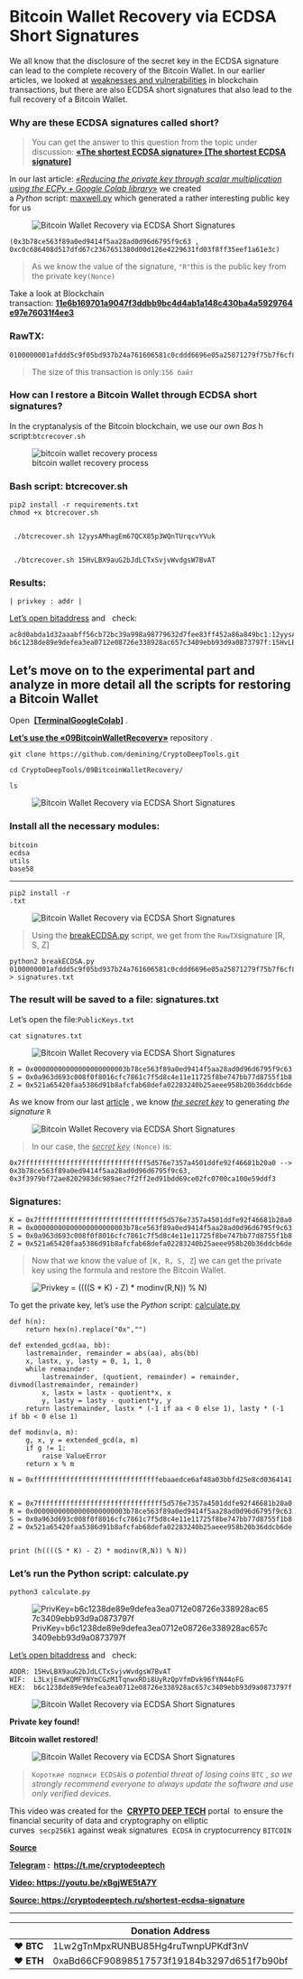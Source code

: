 # Bitcoin Wallet Recovery via ECDSA Short Signatures

<p>We all know that the disclosure of the secret key in the ECDSA signature can lead to the complete recovery of the Bitcoin Wallet.&nbsp;In our earlier articles, we looked at&nbsp;<a href="https://cryptodeeptech.ru/lattice-attack/" target="_blank" rel="noreferrer noopener">weaknesses and vulnerabilities</a>&nbsp;in blockchain transactions, but there are also ECDSA short signatures that also lead to the full recovery of a Bitcoin Wallet.</p>




<h3>Why are these ECDSA signatures called short?</h3>



<blockquote class="wp-block-quote"><p>You can get the answer to this question from the topic under discussion:&nbsp;<a href="https://bitcoin.stackexchange.com/questions/38513/the-shortest-ecdsa-signature" target="_blank" rel="noreferrer noopener"><strong>«The shortest ECDSA signature» [The shortest ECDSA signature]</strong></a></p></blockquote>



<p>In our last article:&nbsp;<a href="https://cryptodeeptech.ru/reduce-private-key/" target="_blank" rel="noreferrer noopener"><em>«Reducing the private key through scalar multiplication using the ECPy + Google Colab library»</em></a>&nbsp;we created a&nbsp;<em>Python</em>&nbsp;script:&nbsp;<a href="https://github.com/demining/CryptoDeepTools/blob/main/08ReducePrivateKey/maxwell.py" target="_blank" rel="noreferrer noopener">maxwell.py</a>&nbsp;which generated a rather interesting public key for us</p>



<figure class="wp-block-image"><img src="./Bitcoin Wallet Recovery via ECDSA Short Signatures - «CRYPTO DEEP TECH»_files/69a7a0b324ac3b1f3e0dc27f0f4130bf.png" alt="Bitcoin Wallet Recovery via ECDSA Short Signatures"></figure>



<pre class="wp-block-code"><code>(0x3b78ce563f89a0ed9414f5aa28ad0d96d6795f9c63 , 0xc0c686408d517dfd67c2367651380d00d126e4229631fd03f8ff35eef1a61e3c)</code></pre>



<blockquote class="wp-block-quote"><p>As we know the value of the signature,&nbsp;<code>"R"</code>this is the public key from the private key<code>(Nonce)</code></p></blockquote>



<p>Take a look at Blockchain transaction:&nbsp;<a href="https://btc.exan.tech/tx/11e6b169701a9047f3ddbb9bc4d4ab1a148c430ba4a5929764e97e76031f4ee3" target="_blank" rel="noreferrer noopener"><strong>11e6b169701a9047f3ddbb9bc4d4ab1a148c430ba4a5929764e97e76031f4ee3</strong></a></p>



<h3>RawTX:</h3>



<pre class="wp-block-code"><code>0100000001afddd5c9f05bd937b24a761606581c0cddd6696e05a25871279f75b7f6cf891f250000005f3c303902153b78ce563f89a0ed9414f5aa28ad0d96d6795f9c6302200a963d693c008f0f8016cfc7861c7f5d8c4e11e11725f8be747bb77d8755f1b8012103151033d660dc0ef657f379065cab49932ce4fb626d92e50d4194e026328af853ffffffff010000000000000000016a00000000
</code></pre>



<blockquote class="wp-block-quote"><p>The size of this transaction is only:<code>156 байт</code></p></blockquote>



<h3>How can I restore a Bitcoin Wallet through ECDSA short signatures?</h3>



<p>In the cryptanalysis of the Bitcoin blockchain, we use our own&nbsp;<em>Bas</em>&nbsp;h script:<code>btcrecover.sh</code></p>



<figure class="wp-block-image"><img src="./Bitcoin Wallet Recovery via ECDSA Short Signatures - «CRYPTO DEEP TECH»_files/299fa2616cbdb8e6df9304862f441ba2.gif" alt="bitcoin wallet recovery process" title="bitcoin wallet recovery process"><figcaption>bitcoin wallet recovery process</figcaption></figure>



<h3>Bash script: btcrecover.sh</h3>


<pre class="wp-block-code"><code>pip2 install -r requirements.txt
chmod +x btcrecover.sh


 ./btcrecover.sh 12yysAMhagEm67QCX85p3WQnTUrqcvYVuk


 ./btcrecover.sh 15HvLBX9auG2bJdLCTxSvjvWvdgsW7BvAT
</code></pre>



<h3>Results:</h3>



<p><code>| privkey : addr |</code></p>



<p><a href="https://cryptodeeptech.ru/bitaddress.html" target="_blank" rel="noreferrer noopener">Let’s open bitaddress</a>&nbsp;and&nbsp;&nbsp;&nbsp;check:</p>



<pre class="wp-block-code"><code>ac8d0abda1d32aaabff56cb72bc39a998a98779632d7fee83ff452a86a849bc1:12yysAMhagEm67QCX85p3WQnTUrqcvYVuk
b6c1238de89e9defea3ea0712e08726e338928ac657c3409ebb93d9a0873797f:15HvLBX9auG2bJdLCTxSvjvWvdgsW7BvAT</code></pre>



<h2>Let’s move on to the experimental part and analyze in more detail all the scripts for restoring a Bitcoin Wallet</h2>



<p>Open&nbsp;&nbsp;<a href="https://github.com/demining/TerminalGoogleColab" target="_blank" rel="noreferrer noopener"><strong>[TerminalGoogleColab]</strong></a>&nbsp;.</p>



<p><a href="https://github.com/demining/CryptoDeepTools/tree/main/09BitcoinWalletRecovery" target="_blank" rel="noreferrer noopener"><strong>Let’s use the «09BitcoinWalletRecovery»</strong></a>&nbsp;repository&nbsp;.</p>



<pre class="wp-block-code"><code>git clone https://github.com/demining/CryptoDeepTools.git

cd CryptoDeepTools/09BitcoinWalletRecovery/

ls</code></pre>



<figure class="wp-block-image"><img src="./Bitcoin Wallet Recovery via ECDSA Short Signatures - «CRYPTO DEEP TECH»_files/4e37b8f6cefc8f8d0553f541a5eb8b98.png" alt="Bitcoin Wallet Recovery via ECDSA Short Signatures"></figure>



<h3>Install all the necessary modules:</h3>



<pre class="wp-block-code"><code>bitcoin
ecdsa
utils
base58</code></pre>



<hr class="wp-block-separator has-alpha-channel-opacity">



<pre class="wp-block-code"><code>pip2 install -r 
.txt</code></pre>



<figure class="wp-block-image"><img src="./Bitcoin Wallet Recovery via ECDSA Short Signatures - «CRYPTO DEEP TECH»_files/d5f25e5b1b966ff43a48aaf0955ecfcd.png" alt="Bitcoin Wallet Recovery via ECDSA Short Signatures"></figure>



<blockquote class="wp-block-quote"><p>Using the&nbsp;<a href="https://github.com/demining/CryptoDeepTools/blob/main/09BitcoinWalletRecovery/breakECDSA.py" target="_blank" rel="noreferrer noopener">breakECDSA.py</a>&nbsp;script, we get from the&nbsp;<code>RawTX</code>signature [R, S, Z]</p></blockquote>



<pre class="wp-block-code"><code>python2 breakECDSA.py 0100000001afddd5c9f05bd937b24a761606581c0cddd6696e05a25871279f75b7f6cf891f250000005f3c303902153b78ce563f89a0ed9414f5aa28ad0d96d6795f9c6302200a963d693c008f0f8016cfc7861c7f5d8c4e11e11725f8be747bb77d8755f1b8012103151033d660dc0ef657f379065cab49932ce4fb626d92e50d4194e026328af853ffffffff010000000000000000016a00000000 &gt; signatures.txt
</code></pre>



<h3>The result will be saved to a file: signatures.txt</h3>



<p>Let’s open the file:<code>PublicKeys.txt</code></p>



<pre class="wp-block-code"><code>cat signatures.txt</code></pre>



<figure class="wp-block-image"><img src="./Bitcoin Wallet Recovery via ECDSA Short Signatures - «CRYPTO DEEP TECH»_files/cd32b99e37cc600ddd3c35965e2a0288.png" alt="Bitcoin Wallet Recovery via ECDSA Short Signatures"></figure>



<pre class="wp-block-code"><code>R = 0x00000000000000000000003b78ce563f89a0ed9414f5aa28ad0d96d6795f9c63
S = 0x0a963d693c008f0f8016cfc7861c7f5d8c4e11e11725f8be747bb77d8755f1b8
Z = 0x521a65420faa5386d91b8afcfab68defa02283240b25aeee958b20b36ddcb6de</code></pre>



<p>As we know from our last&nbsp;<a href="https://habr.com/ru/post/682220/">article</a>&nbsp;, we know&nbsp;<em><u>the secret key</u></em>&nbsp;to generating&nbsp;<em>the signature</em>&nbsp;<code>R</code></p>



<figure class="wp-block-image"><img src="./Bitcoin Wallet Recovery via ECDSA Short Signatures - «CRYPTO DEEP TECH»_files/9dfb1763d978473245abb6cab03e0e48.png" alt="Bitcoin Wallet Recovery via ECDSA Short Signatures"></figure>



<blockquote class="wp-block-quote"><p>In our case, the&nbsp;<em><u>secret key</u></em>&nbsp;<code>(Nonce)</code>&nbsp;is:</p></blockquote>



<pre class="wp-block-code"><code>0x7fffffffffffffffffffffffffffffff5d576e7357a4501ddfe92f46681b20a0 --&gt; 0x3b78ce563f89a0ed9414f5aa28ad0d96d6795f9c63, 0x3f3979bf72ae8202983dc989aec7f2ff2ed91bdd69ce02fc0700ca100e59ddf3
</code></pre>



<h3>Signatures:</h3>



<pre class="wp-block-code"><code>K = 0x7fffffffffffffffffffffffffffffff5d576e7357a4501ddfe92f46681b20a0
R = 0x00000000000000000000003b78ce563f89a0ed9414f5aa28ad0d96d6795f9c63
S = 0x0a963d693c008f0f8016cfc7861c7f5d8c4e11e11725f8be747bb77d8755f1b8
Z = 0x521a65420faa5386d91b8afcfab68defa02283240b25aeee958b20b36ddcb6de</code></pre>



<blockquote class="wp-block-quote"><p>Now that we know the value of&nbsp;<code>[K, R, S, Z</code>] we can get the private key using the formula and restore the Bitcoin Wallet.</p></blockquote>



<figure class="wp-block-image"><img src="./Bitcoin Wallet Recovery via ECDSA Short Signatures - «CRYPTO DEEP TECH»_files/2dba14ab5cb76228181c68a9403038a7.svg" alt="Privkey = ((((S * K) - Z) * ​​modinv(R,N)) % N)"></figure>



<p>To get the private key, let’s use the&nbsp;<em>Python</em>&nbsp;script:&nbsp;<a href="https://github.com/demining/CryptoDeepTools/blob/main/09BitcoinWalletRecovery/calculate.py" target="_blank" rel="noreferrer noopener">calculate.py</a></p>



<pre class="wp-block-code"><code>def h(n):
    return hex(n).replace("0x","")

def extended_gcd(aa, bb):
    lastremainder, remainder = abs(aa), abs(bb)
    x, lastx, y, lasty = 0, 1, 1, 0
    while remainder:
        lastremainder, (quotient, remainder) = remainder, divmod(lastremainder, remainder)
        x, lastx = lastx - quotient*x, x
        y, lasty = lasty - quotient*y, y
    return lastremainder, lastx * (-1 if aa &lt; 0 else 1), lasty * (-1 if bb &lt; 0 else 1)

def modinv(a, m):
    g, x, y = extended_gcd(a, m)
    if g != 1:
        raise ValueError
    return x % m
    
N = 0xfffffffffffffffffffffffffffffffebaaedce6af48a03bbfd25e8cd0364141


K = 0x7fffffffffffffffffffffffffffffff5d576e7357a4501ddfe92f46681b20a0
R = 0x00000000000000000000003b78ce563f89a0ed9414f5aa28ad0d96d6795f9c63
S = 0x0a963d693c008f0f8016cfc7861c7f5d8c4e11e11725f8be747bb77d8755f1b8
Z = 0x521a65420faa5386d91b8afcfab68defa02283240b25aeee958b20b36ddcb6de


print (h((((S * K) - Z) * modinv(R,N)) % N))</code></pre>



<h3>Let’s run the Python script: calculate.py</h3>



<pre class="wp-block-code"><code>python3 calculate.py</code></pre>



<figure class="wp-block-image"><img src="./Bitcoin Wallet Recovery via ECDSA Short Signatures - «CRYPTO DEEP TECH»_files/502645324ec5666803f791ea3cc3a109.png" alt="PrivKey=b6c1238de89e9defea3ea0712e08726e338928ac657c3409ebb93d9a0873797f" title="PrivKey=b6c1238de89e9defea3ea0712e08726e338928ac657c3409ebb93d9a0873797f"><figcaption>PrivKey=b6c1238de89e9defea3ea0712e08726e338928ac657c3409ebb93d9a0873797f</figcaption></figure>



<p><a href="https://cryptodeeptech.ru/bitaddress.html" target="_blank" rel="noreferrer noopener">Let’s open bitaddress</a>&nbsp;and&nbsp;&nbsp;&nbsp;check:</p>



<pre class="wp-block-code"><code>ADDR: 15HvLBX9auG2bJdLCTxSvjvWvdgsW7BvAT
WIF:  L3LxjEnwKQMFYNYmCGzM1TqnwxRDi8UyRzQpVfmDvk96fYN44oFG
HEX:  b6c1238de89e9defea3ea0712e08726e338928ac657c3409ebb93d9a0873797f</code></pre>



<figure class="wp-block-image"><img src="./Bitcoin Wallet Recovery via ECDSA Short Signatures - «CRYPTO DEEP TECH»_files/82b5e115789ac3949bbe28bb975a2826.png" alt="Bitcoin Wallet Recovery via ECDSA Short Signatures"></figure>



<p><strong>Private key found!</strong></p>



<p><strong>Bitcoin wallet restored!</strong></p>



<figure class="wp-block-image"><img src="./Bitcoin Wallet Recovery via ECDSA Short Signatures - «CRYPTO DEEP TECH»_files/50fe20dbc6d9d6f4a4dbf43c6eaba268.png" alt="Bitcoin Wallet Recovery via ECDSA Short Signatures"></figure>



<blockquote class="wp-block-quote"><p><code>Короткие подписи ECDSA</code>is&nbsp;<em>a potential threat of losing coins</em>&nbsp;<code>BTC</code>&nbsp;,&nbsp;<em>so we strongly recommend everyone to always update the software and use only verified devices.</em></p></blockquote>



<p>This video was created for the&nbsp;&nbsp;<a href="https://cryptodeeptech.ru/" target="_blank" rel="noreferrer noopener"><strong>CRYPTO DEEP TECH</strong></a>&nbsp;portal &nbsp;to ensure the financial security of data and cryptography on elliptic curves&nbsp;&nbsp;<code>secp256k1</code>&nbsp;against weak signatures&nbsp;&nbsp;<code>ECDSA</code>&nbsp;in cryptocurrency&nbsp;<code>BITCOIN</code></p>



<p><a href="https://github.com/demining/CryptoDeepTools/tree/main/09BitcoinWalletRecovery" target="_blank" rel="noreferrer noopener"><strong>Source</strong></a></p>



<p><a href="https://t.me/cryptodeeptech"><strong>Telegram</strong></a><strong>&nbsp;:&nbsp;&nbsp;</strong><a href="https://t.me/cryptodeeptech" target="_blank" rel="noreferrer noopener"><strong><u>https://t.me/cryptodeeptech</u></strong></a></p>



<p><strong><a href="https://youtu.be/xBgjWE5tA7Y" target="_blank" rel="noreferrer noopener">Video: https://youtu.be/xBgjWE5tA7Y</a></strong></p>



<p><a href="https://cryptodeeptech.ru/shortest-ecdsa-signature" target="_blank" rel="noreferrer noopener"><strong>Source: https://cryptodeeptech.ru/shortest-ecdsa-signature</strong></a></p>
	</div><!-- .entry-content -->


---


|  | Donation Address |
| --- | --- |
| ♥ __BTC__ | 1Lw2gTnMpxRUNBU85Hg4ruTwnpUPKdf3nV |
| ♥ __ETH__ | 0xaBd66CF90898517573f19184b3297d651f7b90bf |
